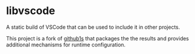 # libvscode

A static build of VSCode that can be used to include it in other projects.

This project is a fork of [github1s](https://github.com/conwnet/github1s) that packages the the results and provides additional mechanisms for runtime configuration.
